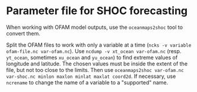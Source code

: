 # Parameter file for SHOC forecasting

When working with OFAM model outputs, use the `oceanmaps2shoc` tool to convert them. 

Split the OFAM files to work with only a variable at a time (`ncks -v variable ofam-file.nc var-ofam.nc`). Use `ncdump -v xt_ocean var-ofam.nc` (resp. `yt_ocean`, sometimes `xu_ocean` and `yu_ocean`) to find extreme values of longitude and latitude. The chosen values must be inside the extent of the file, but not too close to the limits. Then use `oceanmaps2shoc var-ofam.nc var-shoc.nc minlon maxlon minlat maxlat coord2d`. If necessary, use `ncrename` to change the name of a variable to a "supported" name. 
